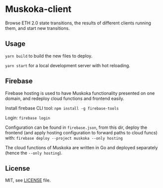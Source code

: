 # Muskoka-client

Browse ETH 2.0 state transitions, the results of different clients running them, and start new transitions.

## Usage

`yarn build` to build the new files to deploy.

`yarn start` for a local development server with hot reloading.

## Firebase

Firebase hosting is used to have Muskoka functionality presented on one domain, and redeploy cloud functions and frontend easily. 

Install firebase CLI tool: `npm install -g firebase-tools`

Login: `firebase login`

Configuration can be found in `firebase.json`, from this dir, deploy the frontend (and apply hosting configuration to forward paths to cloud funcs) with:
`firebase deploy --project muskoka --only hosting`

The cloud functions of Muskoka are written in Go and deployed separately (hence the `--only hosting`).

## License

MIT, see [LICENSE](./LICENSE) file.
